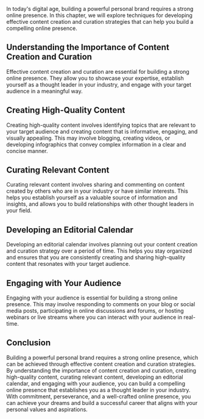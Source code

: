 
In today's digital age, building a powerful personal brand requires a strong online presence. In this chapter, we will explore techniques for developing effective content creation and curation strategies that can help you build a compelling online presence.

Understanding the Importance of Content Creation and Curation
-------------------------------------------------------------

Effective content creation and curation are essential for building a strong online presence. They allow you to showcase your expertise, establish yourself as a thought leader in your industry, and engage with your target audience in a meaningful way.

Creating High-Quality Content
-----------------------------

Creating high-quality content involves identifying topics that are relevant to your target audience and creating content that is informative, engaging, and visually appealing. This may involve blogging, creating videos, or developing infographics that convey complex information in a clear and concise manner.

Curating Relevant Content
-------------------------

Curating relevant content involves sharing and commenting on content created by others who are in your industry or have similar interests. This helps you establish yourself as a valuable source of information and insights, and allows you to build relationships with other thought leaders in your field.

Developing an Editorial Calendar
--------------------------------

Developing an editorial calendar involves planning out your content creation and curation strategy over a period of time. This helps you stay organized and ensures that you are consistently creating and sharing high-quality content that resonates with your target audience.

Engaging with Your Audience
---------------------------

Engaging with your audience is essential for building a strong online presence. This may involve responding to comments on your blog or social media posts, participating in online discussions and forums, or hosting webinars or live streams where you can interact with your audience in real-time.

Conclusion
----------

Building a powerful personal brand requires a strong online presence, which can be achieved through effective content creation and curation strategies. By understanding the importance of content creation and curation, creating high-quality content, curating relevant content, developing an editorial calendar, and engaging with your audience, you can build a compelling online presence that establishes you as a thought leader in your industry. With commitment, perseverance, and a well-crafted online presence, you can achieve your dreams and build a successful career that aligns with your personal values and aspirations.
